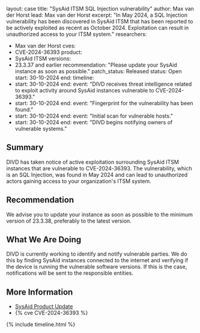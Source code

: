 layout: case 
title: "SysAid ITSM SQL Injection vulnerability" 
author: Max van der Horst
lead: Max van der Horst
excerpt: "In May 2024, a SQL Injection vulnerability has been discovered in SysAid ITSM that has been reported to be actively exploited as recent as October 2024. Exploitation can result in unauthorized access to your ITSM system." 
researchers: 
- Max van der Horst
cves:
- CVE-2024-36393
product: 
- SysAid ITSM
versions: 
- 23.3.37 and earlier
recommendation: "Please update your SysAid instance as soon as possible." 
patch_status: Released
status: Open 
start: 30-10-2024 
end: 
timeline: 
- start: 30-10-2024
 end: 
 event: "DIVD receives threat intelligence related to exploit activity around SysAid instances vulnerable to CVE-2024-36393." 
- start: 30-10-2024 
 end: 
 event: "Fingerprint for the vulnerability has been found." 
- start: 30-10-2024
 end: 
 event: "Initial scan for vulnerable hosts."
- start: 30-10-2024 
 end: 
 event: "DIVD begins notifying owners of vulnerable systems." 

## Summary 
DIVD has taken notice of active exploitation surrounding SysAid ITSM instances that are vulnerable to CVE-2024-36393. The vulnerability, which is an SQL Injection, was found in May 2024 and can lead to unauthorized actors gaining access to your organization's ITSM system.

## Recommendation 
We advise you to update your instance as soon as possible to the minimum version of 23.3.38, preferably to the latest version.

## What We Are Doing 
DIVD is currently working to identify and notify vulnerable parties. We do this by finding SysAid instances connected to the internet and verifying if the device is running the vulnerable software versions. If this is the case, notifications will be sent to the responsible entities.

## More Information
 * [SysAid Product Update](https://documentation.sysaid.com/docs/23338)
* {% cve CVE-2024-36393 %}

{% include timeline.html %}
